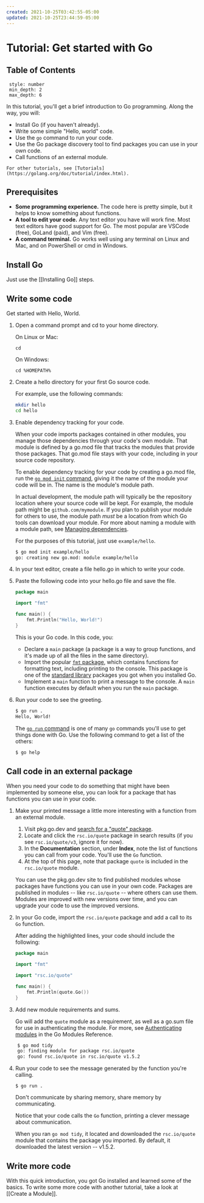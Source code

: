 ```yaml
---
created: 2021-10-25T03:42:55-05:00
updated: 2021-10-25T23:44:59-05:00
---
```


# Tutorial: Get started with Go

## Table of Contents
```toc
 style: number
 min_depth: 2
 max_depth: 6
```

In this tutorial, you'll get a brief introduction to Go programming. Along the way, you will:

-   Install Go (if you haven't already).
-   Write some simple "Hello, world" code.
-   Use the `go` command to run your code.
-   Use the Go package discovery tool to find packages you can use in your own code.
-   Call functions of an external module.

```ad-note
For other tutorials, see [Tutorials](https://golang.org/doc/tutorial/index.html).
```

## Prerequisites

-   **Some programming experience.** The code here is pretty simple, but it helps to know something about functions.
-   **A tool to edit your code.** Any text editor you have will work fine. Most text editors have good support for Go. The most popular are VSCode (free), GoLand (paid), and Vim (free).
-   **A command terminal.** Go works well using any terminal on Linux and Mac, and on PowerShell or cmd in Windows.

## Install Go

Just use the [[Installing Go]] steps.

## Write some code

Get started with Hello, World.

1.  Open a command prompt and cd to your home directory.
    
    On Linux or Mac:
    
    `cd`
    
    On Windows:
    
    `cd %HOMEPATH%`
    
2.  Create a hello directory for your first Go source code.
    
    For example, use the following commands:
    
    ```bash
	mkdir hello
    cd hello
    ```
	
3.  Enable dependency tracking for your code.
    
    When your code imports packages contained in other modules, you manage those dependencies through your code's own module. That module is defined by a go.mod file that tracks the modules that provide those packages. That go.mod file stays with your code, including in your source code repository.
    
    To enable dependency tracking for your code by creating a go.mod file, run the [`go mod init` command](https://golang.org/ref/mod#go-mod-init), giving it the name of the module your code will be in. The name is the module's module path.
    
    In actual development, the module path will typically be the repository location where your source code will be kept. For example, the module path might be `github.com/mymodule`. If you plan to publish your module for others to use, the module path _must_ be a location from which Go tools can download your module. For more about naming a module with a module path, see [Managing dependencies](https://golang.org/doc/modules/managing-dependencies#naming_module).
    
    For the purposes of this tutorial, just use `example/hello`.
    
    ```bash
	$ go mod init example/hello
    go: creating new go.mod: module example/hello
	```
    
4.  In your text editor, create a file hello.go in which to write your code.
5.  Paste the following code into your hello.go file and save the file.

    ```go
    package main
    
    import "fmt"
    
    func main() {
        fmt.Println("Hello, World!")
    }
	```
    
    This is your Go code. In this code, you:
    
    -   Declare a `main` package (a package is a way to group functions, and it's made up of all the files in the same directory).
    -   Import the popular [`fmt` package](https://pkg.go.dev/fmt/), which contains functions for formatting text, including printing to the console. This package is one of the [standard library](https://pkg.go.dev/std) packages you got when you installed Go.
    -   Implement a `main` function to print a message to the console. A `main` function executes by default when you run the `main` package.

6.  Run your code to see the greeting.
    
	```bash
    $ go run .
    Hello, World!
    ```
	
    The [`go run` command](https://golang.org/cmd/go/#hdr-Compile_and_run_Go_program) is one of many `go` commands you'll use to get things done with Go. Use the following command to get a list of the others:
    
	```bash
    $ go help
    ```

## Call code in an external package

When you need your code to do something that might have been implemented by someone else, you can look for a package that has functions you can use in your code.

1.  Make your printed message a little more interesting with a function from an external module.
    
    1.  Visit pkg.go.dev and [search for a "quote" package](https://pkg.go.dev/search?q=quote).
    2.  Locate and click the `rsc.io/quote` package in search results (if you see `rsc.io/quote/v3`, ignore it for now).
    3.  In the **Documentation** section, under **Index**, note the list of functions you can call from your code. You'll use the `Go` function.
    4.  At the top of this page, note that package `quote` is included in the `rsc.io/quote` module.
    
    You can use the pkg.go.dev site to find published modules whose packages have functions you can use in your own code. Packages are published in modules -- like `rsc.io/quote` -- where others can use them. Modules are improved with new versions over time, and you can upgrade your code to use the improved versions.
    
2.  In your Go code, import the `rsc.io/quote` package and add a call to its `Go` function.
    
    After adding the highlighted lines, your code should include the following:
    
	```go
    package main
    
    import "fmt"
    
    import "rsc.io/quote"
    
    func main() {
        fmt.Println(quote.Go())
    }
    ```
	
3.  Add new module requirements and sums.
    
    Go will add the `quote` module as a requirement, as well as a go.sum file for use in authenticating the module. For more, see [Authenticating modules](https://golang.org/ref/mod#authenticating) in the Go Modules Reference.
    
```bash
    $ go mod tidy
    go: finding module for package rsc.io/quote
    go: found rsc.io/quote in rsc.io/quote v1.5.2
``` 
   
4.  Run your code to see the message generated by the function you're calling.

    `$ go run .`
	
    Don't communicate by sharing memory, share memory by communicating.
    
    Notice that your code calls the `Go` function, printing a clever message about communication.
    
    When you ran `go mod tidy`, it located and downloaded the `rsc.io/quote` module that contains the package you imported. By default, it downloaded the latest version -- v1.5.2.
    

## Write more code

With this quick introduction, you got Go installed and learned some of the basics. To write some more code with another tutorial, take a look at [[Create a Module]].